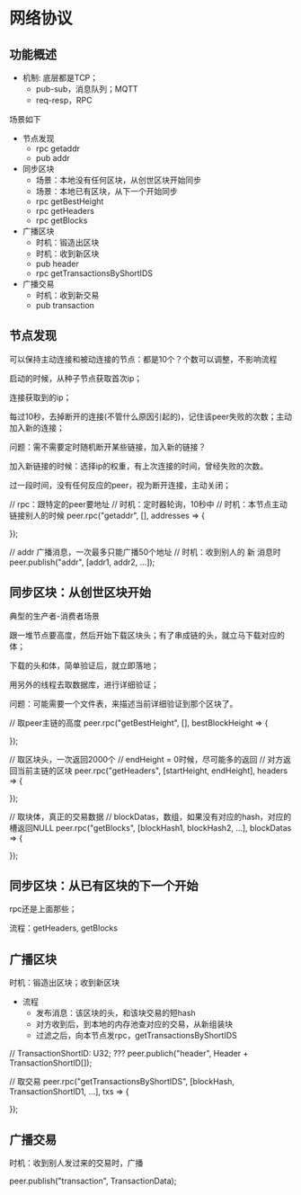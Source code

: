 # 网络协议

## 功能概述

* 机制: 底层都是TCP；
   + pub-sub，消息队列；MQTT
   + req-resp，RPC

场景如下

* 节点发现
   + rpc getaddr
   + pub addr
* 同步区块
   + 场景：本地没有任何区块，从创世区块开始同步
   + 场景：本地已有区块，从下一个开始同步
   + rpc getBestHeight
   + rpc getHeaders
   + rpc getBlocks
* 广播区块
   + 时机：锻造出区块
   + 时机：收到新区块
   + pub header
   + rpc getTransactionsByShortIDS
* 广播交易
   + 时机：收到新交易
   + pub transaction

## 节点发现

可以保持主动连接和被动连接的节点：都是10个？个数可以调整，不影响流程

启动的时候，从种子节点获取首次ip；

连接获取到的ip；

每过10秒，去掉断开的连接(不管什么原因引起的)，记住该peer失败的次数；主动加入新的连接；

问题：需不需要定时随机断开某些链接，加入新的链接？

加入新链接的时候：选择ip的权重，有上次连接的时间，曾经失败的次数。

过一段时间，没有任何反应的peer，视为断开连接，主动关闭；

// rpc：跟特定的peer要地址
// 时机：定时器轮询，10秒中
// 时机：本节点主动链接别人的时候
peer.rpc("getaddr", [], addresses => {

});

// addr 广播消息，一次最多只能广播50个地址
// 时机：收到别人的 新 消息时
peer.publish("addr", [addr1, addr2, ...]);

## 同步区块：从创世区块开始

典型的生产者-消费者场景

跟一堆节点要高度，然后开始下载区块头；有了串成链的头，就立马下载对应的体；

下载的头和体，简单验证后，就立即落地；

用另外的线程去取数据库，进行详细验证；

问题：可能需要一个文件表，来描述当前详细验证到那个区块了。

// 取peer主链的高度
peer.rpc("getBestHeight", [], bestBlockHeight => {

});

// 取区块头，一次返回2000个
// endHeight = 0时候，尽可能多的返回
// 对方返回当前主链的区块
peer.rpc("getHeaders", [startHeight, endHeight], headers => {

});

// 取块体，真正的交易数据
// blockDatas，数组，如果没有对应的hash，对应的槽返回NULL
peer.rpc("getBlocks", [blockHash1, blockHash2, ...], blockDatas => {

});

## 同步区块：从已有区块的下一个开始

rpc还是上面那些；

流程：getHeaders, getBlocks

## 广播区块

时机：锻造出区块；收到新区块

* 流程
   + 发布消息：该区块的头，和该块交易的短hash
   + 对方收到后，到本地的内存池查对应的交易，从新组装块
   + 过滤之后，向本节点发rpc，getTransactionsByShortIDS

// TransactionShortID: U32; ???
peer.publich("header", Header + TransactionShortID[]);

// 取交易
peer.rpc("getTransactionsByShortIDS", [blockHash, TransactionShortID1, ...], txs => {
    
});

## 广播交易

时机：收到别人发过来的交易时，广播

peer.publish("transaction", TransactionData);
